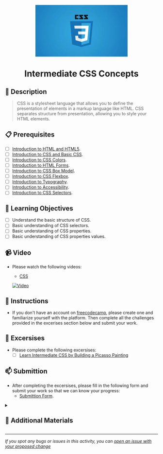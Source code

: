 <div align="center">
    <img src="../images/css.jpg" alt="Logo" height="170" align="center">
    <h1 align="center">Intermediate CSS Concepts</h1>
</div>

## 📝 Description
> CSS is a stylesheet language that allows you to define the presentation of elements in a markup language like HTML. CSS separates structure from presentation, allowing you to style your HTML elements.

## 📋 Prerequisites
- [ ] [Introduction to HTML and HTML5](https://github.com/Kick-StartDev/web-development-basic-curriculum/blob/responsive-web-design/responsive-web-design/introduction-to-html-and-html5.md).
- [ ] [Introduction to CSS and Basic CSS](https://github.com/Kick-StartDev/web-development-basic-curriculum/blob/responsive-web-design/responsive-web-design/introduction-to-css-and-basic-css.md).
- [ ] [Introduction to CSS Colors](https://github.com/Kick-StartDev/web-development-basic-curriculum/blob/responsive-web-design/responsive-web-design/introduction-to-css-colors.md).
- [ ] [Introduction to HTML Forms](https://github.com/Kick-StartDev/web-development-basic-curriculum/blob/responsive-web-design/responsive-web-design/introduction-to-html-forms.md).
- [ ] [Introduction to CSS Box Model](https://github.com/Kick-StartDev/web-development-basic-curriculum/blob/responsive-web-design/responsive-web-design/introduction-to-css-box-model.md).
- [ ] [Introduction to CSS Flexbox](https://github.com/Kick-StartDev/web-development-basic-curriculum/blob/responsive-web-design/responsive-web-design/introduction-to-css-flexbox.md).
- [ ] [Introduction to Typography](https://github.com/Kick-StartDev/web-development-basic-curriculum/blob/responsive-web-design/responsive-web-design/introduction-to-typography.md).
- [ ] [Introduction to Accessibility](https://github.com/Kick-StartDev/web-development-basic-curriculum/blob/responsive-web-design/responsive-web-design/introduction-to-accessibility.md).
- [ ] [Introduction to CSS Selectors](https://github.com/Kick-StartDev/web-development-basic-curriculum/blob/responsive-web-design/responsive-web-design/intrduction-to-css-selectors.md).

## 🎯 Learning Objectives
- [ ] Understand the basic structure of CSS.
- [ ] Basic understanding of CSS selectors.
- [ ] Basic understanding of CSS properties.
- [ ] Basic understanding of CSS properties values.

## 📹 Video

- Please watch the following videos:
    - [CSS](https://www.youtube.com/watch?v=1Rs2ND1ryYc)

    [![Video](https://img.youtube.com/vi/1Rs2ND1ryYc/0.jpg)](https://www.youtube.com/watch?v=1Rs2ND1ryYc)

## 🔧 Instructions
- If you don't have an account on [freecodecamp](freecodecamp.org), please create one and familiarize yourself with the platform.
Then complete all the challenges provided in the excerises section below and submit your work.

## 🚀 Excersises
- Please complete the following excersises:
    - [ ] [Learn Intermediate CSS by Building a Picasso Painting](https://www.freecodecamp.org/learn/2022/responsive-web-design/learn-intermediate-css-by-building-a-picasso-painting/step-1)

## 📫 Submittion
- After completing the excersises, please fill in the following form and submit your work so that we can know your progress:
    - [Submittion Form](https://airtable.com/shrTKszJIyALWIPnb).

<details>
    <summary>
        <h2>📌 Additional Materials</h2>
    </summary>
    <hr style="height:1px;border-width:0;color:gray;background-color:dark">
    <i>
        These are all optional, but if you're interested in exploring this topic further, here are some resources to help you.
    </i>

<br>
    <ul>
        <li><a href="https://www.w3schools.com/css/" target="_blank">W3Schools CSS Tutorial</a></li>
        <li><a href="https://www.youtube.com/watch?v=1Rs2ND1ryYc" target="_blank">CSS Crash Course For Absolute Beginners</a></li>
        <li><a href="https://www.youtube.com/watch?v=1PnVor36_40" target="_blank">CSS Tutorial - Zero to Hero (Complete Course)</a></li>
        <li><a href="https://www.youtube.com/watch?v=9DCpQG1KVGk" target="_blank">How to use freecodecamp</a></li>
    </ul>
</details>

------

_If you spot any bugs or issues in this activity, you can [open an issue with your proposed change](https://github.com/Kick-StartDev/web-development-basic-curriculum/issues/new)_
